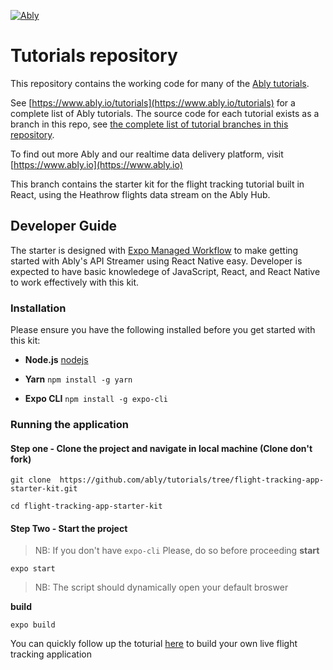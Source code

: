 
[![Ably](https://s3.amazonaws.com/files.ably.io/logo-with-type.png)](https://www.ably.io)

# Tutorials repository

This repository contains the working code for many of the [Ably tutorials](https://www.ably.io/tutorials).

See [https://www.ably.io/tutorials](https://www.ably.io/tutorials) for a complete list of Ably tutorials. The source code for each tutorial exists as a branch in this repo, see [the complete list of tutorial branches in this repository](https://github.com/ably/tutorials/branches/all).

To find out more Ably and our realtime data delivery platform, visit [https://www.ably.io](https://www.ably.io)

This branch contains the starter kit for the flight tracking tutorial built in React, using the Heathrow flights data stream on the Ably Hub.

## Developer Guide

The starter is designed with [Expo Managed Workflow](http://expo.io) to make getting started with Ably's API Streamer using React Native easy. Developer is expected to have basic knowledege of JavaScript, React, and React Native to work effectively with this kit.

### Installation

Please ensure you have the following installed before you get started with this kit:

- **Node.js**
[nodejs](https://nodejs.org)

- **Yarn**
`npm install -g yarn`

- **Expo CLI**
`npm install -g expo-cli`

### Running the application

#### Step one - Clone the project and navigate in local machine (Clone don't fork)

```shell
git clone  https://github.com/ably/tutorials/tree/flight-tracking-app-starter-kit.git
```

```shell
cd flight-tracking-app-starter-kit
```

#### Step Two - Start the project

> NB: If you don't have `expo-cli` Please, do so before proceeding
**start**

```shell
expo start
```
> NB: The script should dynamically open your default broswer

**build**

```shell
expo build
```

You can quickly follow up the toturial [here](https://dev.to/ablydev) to build your own live flight tracking application